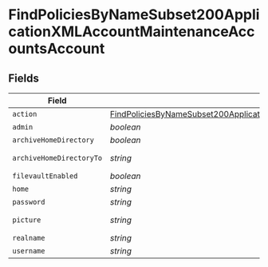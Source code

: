 # FindPoliciesByNameSubset200ApplicationXMLAccountMaintenanceAccountsAccount


## Fields

| Field                                                                                                                                                                                           | Type                                                                                                                                                                                            | Required                                                                                                                                                                                        | Description                                                                                                                                                                                     | Example                                                                                                                                                                                         |
| ----------------------------------------------------------------------------------------------------------------------------------------------------------------------------------------------- | ----------------------------------------------------------------------------------------------------------------------------------------------------------------------------------------------- | ----------------------------------------------------------------------------------------------------------------------------------------------------------------------------------------------- | ----------------------------------------------------------------------------------------------------------------------------------------------------------------------------------------------- | ----------------------------------------------------------------------------------------------------------------------------------------------------------------------------------------------- |
| `action`                                                                                                                                                                                        | [FindPoliciesByNameSubset200ApplicationXMLAccountMaintenanceAccountsAccountAction](../../models/operations/findpoliciesbynamesubset200applicationxmlaccountmaintenanceaccountsaccountaction.md) | :heavy_minus_sign:                                                                                                                                                                              | N/A                                                                                                                                                                                             |                                                                                                                                                                                                 |
| `admin`                                                                                                                                                                                         | *boolean*                                                                                                                                                                                       | :heavy_minus_sign:                                                                                                                                                                              | N/A                                                                                                                                                                                             |                                                                                                                                                                                                 |
| `archiveHomeDirectory`                                                                                                                                                                          | *boolean*                                                                                                                                                                                       | :heavy_minus_sign:                                                                                                                                                                              | N/A                                                                                                                                                                                             |                                                                                                                                                                                                 |
| `archiveHomeDirectoryTo`                                                                                                                                                                        | *string*                                                                                                                                                                                        | :heavy_minus_sign:                                                                                                                                                                              | N/A                                                                                                                                                                                             | /Users/Deleted Users/admin.dmg                                                                                                                                                                  |
| `filevaultEnabled`                                                                                                                                                                              | *boolean*                                                                                                                                                                                       | :heavy_minus_sign:                                                                                                                                                                              | N/A                                                                                                                                                                                             |                                                                                                                                                                                                 |
| `home`                                                                                                                                                                                          | *string*                                                                                                                                                                                        | :heavy_minus_sign:                                                                                                                                                                              | N/A                                                                                                                                                                                             | /Users/admin                                                                                                                                                                                    |
| `password`                                                                                                                                                                                      | *string*                                                                                                                                                                                        | :heavy_minus_sign:                                                                                                                                                                              | N/A                                                                                                                                                                                             |                                                                                                                                                                                                 |
| `picture`                                                                                                                                                                                       | *string*                                                                                                                                                                                        | :heavy_minus_sign:                                                                                                                                                                              | N/A                                                                                                                                                                                             | /Library/User Pictures/Animals/Eagle.tif                                                                                                                                                        |
| `realname`                                                                                                                                                                                      | *string*                                                                                                                                                                                        | :heavy_minus_sign:                                                                                                                                                                              | N/A                                                                                                                                                                                             | Administrator                                                                                                                                                                                   |
| `username`                                                                                                                                                                                      | *string*                                                                                                                                                                                        | :heavy_minus_sign:                                                                                                                                                                              | N/A                                                                                                                                                                                             | admin                                                                                                                                                                                           |